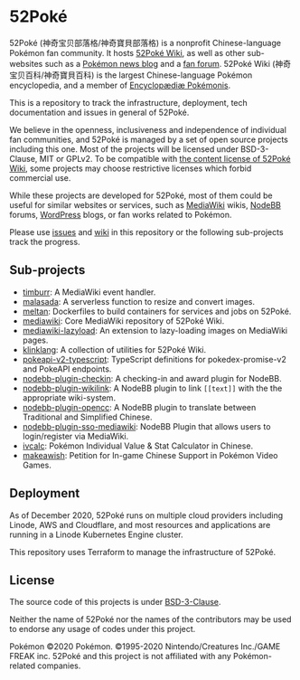 52Poké
======

52Poké (神奇宝贝部落格/神奇寶貝部落格) is a nonprofit Chinese-language Pokémon fan community. It hosts [52Poké Wiki](https://wiki.52poke.com/), as well as other sub-websites such as a [Pokémon news blog](https://52poke.com/) and a [fan forum](https://52poke.net/). 52Poké Wiki (神奇宝贝百科/神奇寶貝百科) is the largest Chinese-language Pokémon encyclopedia, and a member of [Encyclopædiæ Pokémonis](http://www.encyclopaediae-pokemonis.org/).

This is a repository to track the infrastructure, deployment, tech documentation and issues in general of 52Poké.

We believe in the openness, inclusiveness and independence of individual fan communities, and 52Poké is managed by a set of open source projects including this one. Most of the projects will be licensed under BSD-3-Clause, MIT or GPLv2. To be compatible with [the content license of 52Poké Wiki](https://creativecommons.org/licenses/by-nc-sa/3.0/deed.zh), some projects may choose restrictive licenses which forbid commercial use.

While these projects are developed for 52Poké, most of them could be useful for similar websites or services, such as [MediaWiki](https://www.mediawiki.org/) wikis, [NodeBB](https://nodebb.org/) forums, [WordPress](https://wordpress.org/) blogs, or fan works related to Pokémon.

Please use [issues](https://github.com/mudkipme/52poke/issues) and [wiki](https://github.com/mudkipme/52poke/wiki) in this repository or the following sub-projects track the progress.

## Sub-projects

- [timburr](https://github.com/mudkipme/timburr): A MediaWiki event handler.
- [malasada](https://github.com/mudkipme/malasada): A serverless function to resize and convert images.
- [meltan](https://github.com/mudkipme/meltan): Dockerfiles to build containers for services and jobs on 52Poké.
- [mediawiki](https://github.com/mudkipme/mediawiki): Core MediaWiki repository of 52Poké Wiki.
- [mediawiki-lazyload](https://github.com/mudkipme/mediawiki-lazyload): An extension to lazy-loading images on MediaWiki pages.
- [klinklang](https://github.com/mudkipme/klinklang): A collection of utilities for 52Poké Wiki.
- [pokeapi-v2-typescript](https://github.com/mudkipme/pokeapi-v2-typescript): TypeScript definitions for pokedex-promise-v2 and PokeAPI endpoints.
- [nodebb-plugin-checkin](https://github.com/mudkipme/nodebb-plugin-checkin): A checking-in and award plugin for NodeBB.
- [nodebb-plugin-wikilink](https://github.com/mudkipme/nodebb-plugin-wikilink): A NodeBB plugin to link `[[text]]` with the the appropriate wiki-system.
- [nodebb-plugin-opencc](https://github.com/mudkipme/nodebb-plugin-opencc): A NodeBB plugin to translate between Traditional and Simplified Chinese.
- [nodebb-plugin-sso-mediawiki](https://github.com/mudkipme/nodebb-plugin-sso-mediawiki): NodeBB Plugin that allows users to login/register via MediaWiki.
- [ivcalc](https://github.com/mudkipme/ivcalc): Pokémon Individual Value & Stat Calculator in Chinese.
- [makeawish](https://github.com/mudkipme/makeawish): Petition for In-game Chinese Support in Pokémon Video Games.

## Deployment

As of December 2020, 52Poké runs on multiple cloud providers including Linode, AWS and Cloudflare, and most resources and applications are running in a Linode Kubernetes Engine cluster.

This repository uses Terraform to manage the infrastructure of 52Poké.

## License

The source code of this projects is under [BSD-3-Clause](LICENSE).

Neither the name of 52Poké nor the names of the contributors may be used to endorse any usage of codes under this project.

Pokémon ©2020 Pokémon. ©1995-2020 Nintendo/Creatures Inc./GAME FREAK inc. 52Poké and this project is not affiliated with any Pokémon-related companies.
